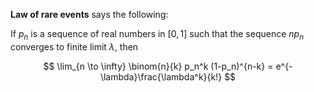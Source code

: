 **Law of rare events** says the following:

If $p_n$ is a sequence of real numbers in $[0, 1]$ such that the sequence $np_n$ converges to finite limit $\lambda$, then 

$$
\lim_{n \to \infty} \binom{n}{k} p_n^k (1-p_n)^{n-k} = e^{-\lambda}\frac{\lambda^k}{k!}
$$